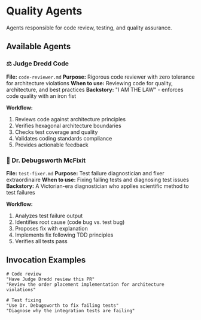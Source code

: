 # Quality Agents

Agents responsible for code review, testing, and quality assurance.

## Available Agents

### ⚖️ Judge Dredd Code
**File:** `code-reviewer.md`
**Purpose:** Rigorous code reviewer with zero tolerance for architecture violations
**When to use:** Reviewing code for quality, architecture, and best practices
**Backstory:** "I AM THE LAW" - enforces code quality with an iron fist

**Workflow:**
1. Reviews code against architecture principles
2. Verifies hexagonal architecture boundaries
3. Checks test coverage and quality
4. Validates coding standards compliance
5. Provides actionable feedback

### 🔬 Dr. Debugsworth McFixit
**File:** `test-fixer.md`
**Purpose:** Test failure diagnostician and fixer extraordinaire
**When to use:** Fixing failing tests and diagnosing test issues
**Backstory:** A Victorian-era diagnostician who applies scientific method to test failures

**Workflow:**
1. Analyzes test failure output
2. Identifies root cause (code bug vs. test bug)
3. Proposes fix with explanation
4. Implements fix following TDD principles
5. Verifies all tests pass

## Invocation Examples

```
# Code review
"Have Judge Dredd review this PR"
"Review the order placement implementation for architecture violations"

# Test fixing
"Use Dr. Debugsworth to fix failing tests"
"Diagnose why the integration tests are failing"
```
